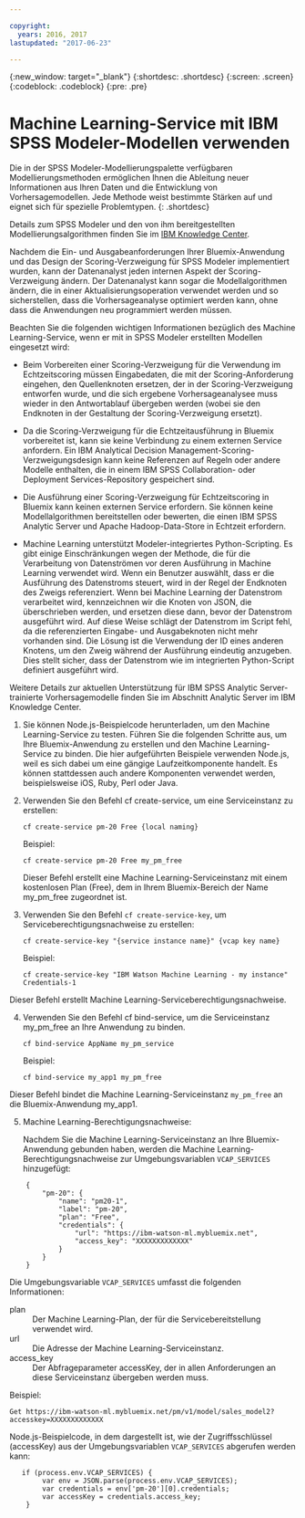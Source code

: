 ```yaml
---

copyright:
  years: 2016, 2017
lastupdated: "2017-06-23"

---
```


{:new_window: target="_blank"}
{:shortdesc: .shortdesc}
{:screen: .screen}
{:codeblock: .codeblock}
{:pre: .pre}

# Machine Learning-Service mit IBM SPSS Modeler-Modellen verwenden

Die in der SPSS Modeler-Modellierungspalette verfügbaren
Modellierungsmethoden
ermöglichen Ihnen die Ableitung neuer Informationen aus Ihren Daten
und die Entwicklung von Vorhersagemodellen. Jede Methode weist bestimmte Stärken auf und eignet sich für spezielle Problemtypen. 
{: .shortdesc}

Details zum SPSS Modeler und den von ihm bereitgestellten Modellierungsalgorithmen finden Sie im [IBM
Knowledge Center](https://www.ibm.com/support/knowledgecenter/SS3RA7).

Nachdem die Ein- und Ausgabeanforderungen Ihrer Bluemix-Anwendung
und das Design der Scoring-Verzweigung für SPSS Modeler
implementiert wurden, kann der Datenanalyst jeden internen Aspekt der
Scoring-Verzweigung ändern. Der Datenanalyst kann sogar die Modellalgorithmen ändern, die in einer Aktualisierungsoperation verwendet werden und so sicherstellen, dass die Vorhersageanalyse optimiert werden kann, ohne dass die Anwendungen neu programmiert werden müssen.

Beachten Sie die folgenden wichtigen Informationen bezüglich des Machine Learning-Service,
wenn er mit in SPSS Modeler erstellten Modellen eingesetzt wird: 

*  Beim Vorbereiten einer Scoring-Verzweigung für die Verwendung im Echtzeitscoring müssen Eingabedaten, die mit der Scoring-Anforderung eingehen, den Quellenknoten ersetzen, der in der Scoring-Verzweigung entworfen wurde, und die sich ergebene Vorhersageanalysee muss wieder in den Antwortablauf übergeben werden (wobei sie den Endknoten in der Gestaltung der Scoring-Verzweigung ersetzt).

*  Da die Scoring-Verzweigung für die Echtzeitausführung in Bluemix vorbereitet ist, kann sie keine Verbindung zu einem externen Service anfordern. Ein IBM Analytical Decision Management-Scoring-Verzweigungsdesign kann keine Referenzen auf Regeln oder andere Modelle enthalten, die in einem IBM SPSS Collaboration- oder
Deployment Services-Repository gespeichert sind.

*  Die Ausführung einer Scoring-Verzweigung für Echtzeitscoring in Bluemix kann keinen externen Service erfordern. Sie können keine Modellalgorithmen bereitstellen oder bewerten, die einen IBM SPSS
Analytic Server und Apache Hadoop-Data-Store in Echtzeit erfordern.

*  Machine Learning unterstützt Modeler-integriertes Python-Scripting. Es gibt einige Einschränkungen wegen der Methode,
die für die Verarbeitung von Datenströmen vor deren Ausführung in Machine Learning verwendet wird. Wenn ein Benutzer auswählt, dass er die Ausführung des Datenstroms steuert, wird in der Regel der Endknoten des Zweigs referenziert.
   Wenn bei Machine Learning der Datenstrom verarbeitet wird, kennzeichnen wir die Knoten von JSON,
die überschrieben werden, und ersetzen diese dann, bevor der Datenstrom ausgeführt
wird. Auf diese Weise schlägt der Datenstrom im Script fehl, da die referenzierten Eingabe- und Ausgabeknoten nicht mehr vorhanden sind. Die Lösung ist die Verwendung der ID eines anderen Knotens, um den Zweig während der Ausführung eindeutig anzugeben. Dies stellt sicher, dass der Datenstrom wie im integrierten Python-Script definiert ausgeführt wird.

Weitere Details zur aktuellen Unterstützung für IBM SPSS Analytic
Server-trainierte Vorhersagemodelle finden Sie im Abschnitt Analytic Server
im IBM Knowledge Center.

1. Sie können Node.js-Beispielcode herunterladen, um den
   Machine Learning-Service zu testen. Führen Sie die folgenden Schritte aus, um Ihre Bluemix-Anwendung
   zu erstellen und den Machine Learning-Service zu binden. Die hier aufgeführten Beispiele verwenden Node.js, weil es sich dabei um eine gängige Laufzeitkomponente handelt.
   Es können stattdessen auch andere Komponenten verwendet werden, beispielsweise iOS, Ruby, Perl oder Java.

2. Verwenden Sie den Befehl cf create-service, um eine Serviceinstanz zu erstellen: 

   ```
   cf create-service pm-20 Free {local naming}
   ```

   Beispiel:

   ```
   cf create-service pm-20 Free my_pm_free
   ```

   Dieser Befehl erstellt eine Machine Learning-Serviceinstanz mit einem kostenlosen Plan (Free),
dem in Ihrem Bluemix-Bereich der Name my_pm_free zugeordnet ist. 

3. Verwenden Sie den Befehl `cf
create-service-key`, um Serviceberechtigungsnachweise zu
erstellen:

   ```cf create-service-key "{service instance name}" {vcap key name}```

   Beispiel:

   ```cf create-service-key "IBM Watson Machine Learning - my instance" Credentials-1```

Dieser Befehl erstellt Machine Learning-Serviceberechtigungsnachweise.

4. Verwenden Sie den Befehl cf bind-service, um die Serviceinstanz my_pm_free an Ihre Anwendung
zu binden. 

   ```cf bind-service AppName my_pm_service```

   Beispiel:

   ```cf bind-service my_app1 my_pm_free```

Dieser Befehl bindet die Machine Learning-Serviceinstanz `my_pm_free`
an die Bluemix-Anwendung my_app1.

5. Machine Learning-Berechtigungsnachweise:

   Nachdem Sie die Machine Learning-Serviceinstanz an Ihre Bluemix-Anwendung gebunden haben, werden die Machine Learning-Berechtigungsnachweise zur Umgebungsvariablen `VCAP_SERVICES` hinzugefügt: 

```
    {   
        "pm-20": {
            "name": "pm20-1",
            "label": "pm-20",
            "plan": "Free",
            "credentials": {
                "url": "https://ibm-watson-ml.mybluemix.net",
                "access_key": "XXXXXXXXXXXXX"
            }
        }       
    } 
```

   Die Umgebungsvariable `VCAP_SERVICES` umfasst die folgenden Informationen:

   <dl>
   
   <dt>plan</dt>
   <dd>Der Machine Learning-Plan, der für die Servicebereitstellung verwendet wird. </dd>

   <dt>url</dt>
   <dd>Die Adresse der Machine Learning-Serviceinstanz. </dd>

   <dt>access_key</dt>
   <dd>Der Abfrageparameter accessKey, der in allen Anforderungen an diese Serviceinstanz übergeben
werden muss. </dd>

   </dl>
            
Beispiel:             

```
Get https://ibm-watson-ml.mybluemix.net/pm/v1/model/sales_model2?accesskey=XXXXXXXXXXXXX 
```

   Node.js-Beispielcode, in dem dargestellt ist, wie der Zugriffsschlüssel (accessKey)
aus der Umgebungsvariablen `VCAP_SERVICES` abgerufen werden kann: 

```
   if (process.env.VCAP_SERVICES) {
        var env = JSON.parse(process.env.VCAP_SERVICES);
        var credentials = env['pm-20'][0].credentials;
        var accessKey = credentials.access_key;
    }
```
